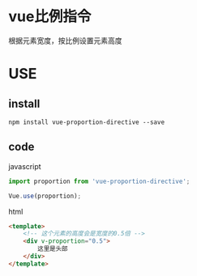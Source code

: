 # vue比例指令
根据元素宽度，按比例设置元素高度

# USE
## install 

```shell
npm install vue-proportion-directive --save
```

## code 
javascript

```javascript
import proportion from 'vue-proportion-directive';

Vue.use(proportion);

```

html
```html
<template>
    <!-- 这个元素的高度会是宽度的0.5倍 -->
    <div v-proportion="0.5">
        这里是头部
    </div>
</template>
```